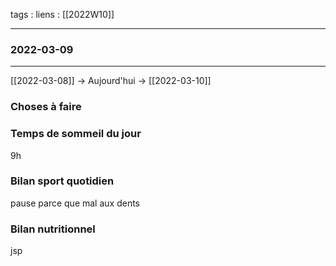 tags :
liens : [[2022W10]]

---
###  2022-03-09

---

[[2022-03-08]] -> Aujourd'hui -> [[2022-03-10]]



### Choses à faire

### Temps de sommeil du jour
9h

### Bilan sport quotidien
pause parce que mal aux dents

### Bilan nutritionnel
jsp